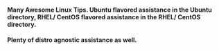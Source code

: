 #### Many Awesome Linux Tips. Ubuntu flavored assistance in the Ubuntu directory, RHEL/ CentOS flavored assistance in the RHEL/ CentOS directory.
#### Plenty of distro agnostic assistance as well.
